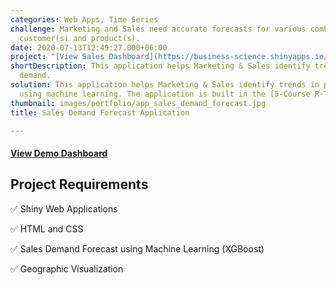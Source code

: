 ```yaml
---
categories: Web Apps, Time Series
challenge: Marketing and Sales need accurate forecasts for various combinations of
  customer(s) and product(s).
date: 2020-07-13T12:49:27.000+06:00
project: "[View Sales Dashboard](https://business-science.shinyapps.io/sales_dashboard_demand_forecast/)"
shortDescription: This application helps Marketing & Sales identify trends in product
  demand.
solution: This application helps Marketing & Sales identify trends in product demand
  using machine learning. The application is built in the [5-Course R-Track System](https://university.business-science.io/p/5-course-bundle-machine-learning-web-apps-time-series).
thumbnail: images/portfolio/app_sales_demand_forecast.jpg
title: Sales Demand Forecast Application

---
```

#### [View Demo Dashboard](https://business-science.shinyapps.io/sales_dashboard_demand_forecast/)

## Project Requirements

✅ Shiny Web Applications

✅ HTML and CSS

✅ Sales Demand Forecast using Machine Learning (XGBoost)

✅ Geographic Visualization